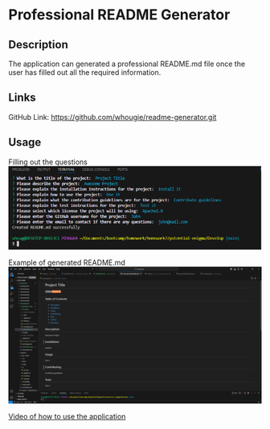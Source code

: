 # Professional README Generator 

## Description
The application can generated a professional README.md file once the user has filled out all the required information.

## Links
GitHub Link: https://github.com/whougie/readme-generator.git

## Usage
Filling out the questions
![alt text](./images/README_Questions.png)

Example of generated README.md
![alt text](./images/image.png)

[Video of how to use the application](vids/Readme_Generator_Demo.webm)
